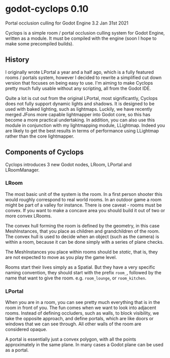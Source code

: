 # godot-cyclops 0.10
Portal occlusion culling for Godot Engine 3.2
Jan 31st 2021

Cyclops is a simple room / portal occlusion culling system for Godot Engine, written as a module. It must be compiled with the engine (soon I hope to make some precompiled builds).

## History
I originally wrote LPortal a year and a half ago, which is a fully featured rooms / portals system, however I decided to rewrite a simplified cut down version that focuses on being easy to use. I'm aiming to make Cyclops pretty much fully usable without any scripting, all from the Godot IDE.

Quite a lot is cut out from the original LPortal, most significantly, Cyclops does not fully support dynamic lights and shadows. It is designed to be used with baked lighting, such as lightmaps. Luckily, we have recently merged JFons more capable lightmapper into Godot core, so this has become a more practical undertaking. In addition, you can also use this module in conjunction with my lightmapping module, LLightmap. Indeed you are likely to get the best results in terms of performance using LLightmap rather than the core lightmapper.

## Components of Cyclops
Cyclops introduces 3 new Godot nodes, LRoom, LPortal and LRoomManager.

### LRoom
The most basic unit of the system is the room. In a first person shooter this would roughly correspond to real world rooms. In an outdoor game a room might be part of a valley for instance. There is one caveat - rooms must be convex. If you want to make a concave area you should build it out of two or more convex LRooms.

The convex hull forming the room is defined by the geometry, in this case MeshInstances, that you place as children and grandchildren of the room. The convex hull is used to decide when an object (such as the camera) is within a room, because it can be done simply with a series of plane checks.

The MeshInstances you place within rooms should be _static_, that is, they are not expected to move as you play the game level.

Rooms start their lives simply as a Spatial. But they have a very specific naming convention, they should start with the prefix `room_`, followed by the name that want to give the room. e.g. `room_lounge`, or `room_kitchen`.

### LPortal
When you are in a room, you can see pretty much everything that is in the room in front of you. The fun comes when we want to look into adjacent rooms. Instead of defining occluders, such as walls, to block visibility, we take the opposite approach, and define portals, which are like doors or windows that we can see through. All other walls of the room are considered opaque.

A portal is essentially just a convex polygon, with all the points approximately in the same plane. In many cases a Godot plane can be used as a portal.
